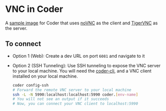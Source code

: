 # VNC in Coder

A [sample image](https://github.com/cdr/enterprise-images/tree/main/images/vnc) for Coder that uses [noVNC](https://github.com/novnc/noVNC) as the client and [TigerVNC](https://tigervnc.org) as the server.

## To connect

- Option 1 (Web): Create a dev URL on port `6081` and navigate to it
- Option 2 (SSH Tunneling): Use SSH tunneling to expose the VNC server to your local machine. You will need the [coder-cli](https://github.com/cdr/coder-cli), and a VNC client installed on your local machine.

    ```sh
    coder config-ssh
    # Forward the remote VNC server to your local machine
    ssh -L -N 5990:localhost:localhost:5990 coder.[env-name]
    # You will not see an output if it succeeds
    # Now, you can connect your VNC client to localhost:5990
    ```
